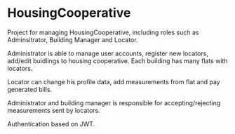# HousingCooperative

Project for managing HousingCooperative, including roles such as Adminsitrator, Building Manager and Locator.

Administrator is able to manage user accounts, register new locators, add/edit buidlings to housing cooperative.
Each building has many flats with locators.

Locator can change his profile data, add measurements from flat and pay generated bills.

Administrator and building manager is responsible for accepting/rejecting measurements sent by locators.

Authentication based on JWT.
